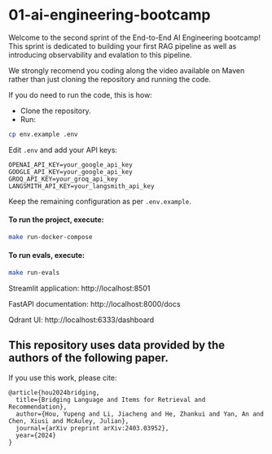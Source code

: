 # 01-ai-engineering-bootcamp

Welcome to the second sprint of the End-to-End AI Engineering bootcamp! This sprint is dedicated to building your first RAG pipeline as well as introducing observability and evalation to this pipeline.

We strongly recomend you coding along the video available on Maven rather than just cloning the repository and running the code.

If you do need to run the code, this is how:

- Clone the repository.
- Run:
```bash
cp env.example .env
```

Edit `.env` and add your API keys:

```
OPENAI_API_KEY=your_google_api_key
GOOGLE_API_KEY=your_google_api_key
GROQ_API_KEY=your_groq_api_key
LANGSMITH_API_KEY=your_langsmith_api_key
```
Keep the remaining configuration as per ```.env.example```.


#### To run the project, execute:

```bash
make run-docker-compose
```

#### To run evals, execute:

```bash
make run-evals
```

Streamlit application: http://localhost:8501

FastAPI documentation: http://localhost:8000/docs

Qdrant UI: http://localhost:6333/dashboard


## This repository uses data provided by the authors of the following paper.
If you use this work, please cite:

```
@article{hou2024bridging,
  title={Bridging Language and Items for Retrieval and Recommendation},
  author={Hou, Yupeng and Li, Jiacheng and He, Zhankui and Yan, An and Chen, Xiusi and McAuley, Julian},
  journal={arXiv preprint arXiv:2403.03952},
  year={2024}
}
```
